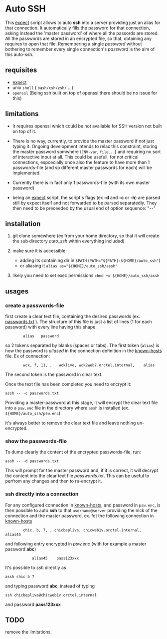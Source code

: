# Auto SSH
This [expect](https://en.wikipedia.org/wiki/Expect) script allows to auto __ssh__ into a server providing just an alias for that connection. It automatically fills the password for that connection, asking instead the 'master password' of where all the passords are stored. All the passwords are stored in an encrypted file, so that, obtaining any requires to open that file. Remembering a single _password_ without bothering to remember every single connection's _password_ is the aim of this auto-ssh.

## requisites
* [expect](https://en.wikipedia.org/wiki/Expect)
* unix `shell` ( `bash/csh/zsh/` ...)
* `openssl`   (Being ssh built on top of openssl there should be no issue for this)

## limitations
* It requires openssl which could be not available for SSH version not built on top of it. 

* There is no way, currently, to provide the master password if not just typing it. Ongoing development intends to relax this constraint, storing the master password somwhere (`ENV-var`, `file`, ...) and requiring no sort of interactive input at all. This could be usefull, for not critical connections, espcecially once also the feature to have more than 1 passwords-file (and so different master passwords for each) will be implemented.

* Currently there is in fact only 1 passwords-file (with its own master password)

* being an [expect](https://en.wikipedia.org/wiki/Expect) script, the script's flags (ex __-d__
and __-c__ or __-h__) are parsed still by expect itself and not forwarded to be parsed separatedly. They then need to be preceeded by the usual end of option sequence: "--" 

## installation
1. git clone somewhere (ex from your home directory, so that it will create the sub directory _auto_ssh_ within everything included)

2. make sure it is accessible:
     * adding its containing dir in `$PATH` (`PATH="${PATH}:${HOME}/auto_ssh"`)
     * or aliasing it `alias as="${HOME}/auto_ssh/assh"`
     
3. likely you need to set exec permissions `chmd +x ${HOME}/auto_ssh/assh`

## usages

### create a passwords-file
first create a clear text file, containing the desired passwords (ex. [passwords.txt](https://github.com/sbasile-ch/auto_ssh/blob/master/passwords.txt) ). The structure of this file is just a list of lines (1 for each password) with every line having this shape:
```shell     
        alias   password
```
so 2 tokens separated by blanks (spaces or tabs). The first token (`alias`) is how the password is _aliased_ in the connection definition in the [known-hosts](https://github.com/sbasile-ch/auto_ssh/blob/master/known_hosts) file.
Ex of connection:
```shell        
        wck, f, 11, ,   wcklive, wck2web7.orctel.internal,    alias
```
The second token is the password in clear text.

Once the text file has been completed you need to encrypt it:
```shell
assh -- -c passwords.txt       
```
Providing a master-password at this stage, it will encrypt the clear text file into a `psw.enc` file in the directory where `assh` is installed (ex. `${HOME}/auto_ssh/psw.enc`)

It's always better to remove the clear text file and leave nothing un-encrypted.

### show the passwords-file
To dump clearly the content of the encrypted passwords-file, run:

```shell
assh -- -d passwords.txt      
```

This will prompt for the master password and, if it is correct, it will decrypt the content into the clear text file _passwords.txt_. This can be useful to perfrom any changes and then to re-encrypt it.


### ssh directly into a connection
For any configured connection in [known-hosts](https://github.com/sbasile-ch/auto_ssh/blob/master/known_hosts), and password in `psw.enc`, is then possible to auto **ssh** to that `username@server` providing the nick of the connection and the master password.
ex.
fot the following connection in [known-hosts](https://github.com/sbasile-ch/auto_ssh/blob/master/known_hosts)
```shell        
        chic, b, 7, , chicbeplive, chicweb1v.orctel.internal,    alias45
```
and following entry encrypted in _psw.enc_   (with for example a master password __abc__) 
```shell      
            alias45    pass123xxx
```

It's possible to _ssh_ directly as
```shell
assh chic b 7      
```

and typing password __abc__, instead of typing

```shell
ssh chicbeplive@chicweb1v.orctel.internal      
```

and password __pass123xxx__

## TODO

remove the limitations.

